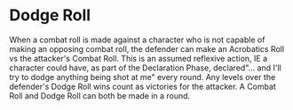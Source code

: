 # Dodge Roll

When a combat roll is made against a character who is not capable of making an opposing combat roll, the defender can make an Acrobatics Roll vs the attacker's Combat Roll. This is an assumed reflexive action, IE a character could have, as part of the Declaration Phase, declared"... and I'll try to dodge anything being shot at me" every round. Any levels over the defender's Dodge Roll wins count as victories for the attacker. A Combat Roll and Dodge Roll can both be made in a round.
